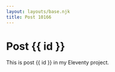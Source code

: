 ```yaml
---
layout: layouts/base.njk
title: Post 10166
---
```


# Post {{ id }}

This is post {{ id }} in my Eleventy project.
